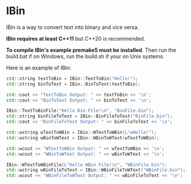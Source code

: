 # IBin

IBin is a way to convert text into binary and vice versa.

**IBin requires at least C++11** but C++20 is recommended.

**To compile IBin's example premake5 must be installed**. Then run the build.bat if on Windows, run the build.sh if your on Unix systems.

Here is an example of IBin:
```cpp
std::string textToBin = IBin::TextToBin("Hello!");
std::string binToText = IBin::BinToText(textToBin);

std::cout << "TextToBin Output: " << textToBin << '\n';
std::cout << "BinToText Output: " << binToText << '\n';

IBin::TextToBinFile("Hello Bin File!\n", "BinFile.bin");
std::string binFileToText = IBin::BinFileToText("BinFile.bin");
std::cout << "BinFileToText Output: " << binFileToText << '\n';

std::wstring wTextToWBin = IBin::WTextToWBin(L"wHello!");
std::wstring wBinToWText = IBin::WBinToWText(wTextToWBin);

std::wcout << "WTextToWBin Output: " << wTextToWBin << '\n';
std::wcout << "WBinToWText Output: " << wBinToWText << '\n';

IBin::WTextToWBinFile(L"Hello WBin File!\n", "WBinFile.bin");
std::wstring wBinFileToText = IBin::WBinFileToWText("WBinFile.bin");
std::wcout << "WBinFileToWText Output: " << wBinFileToText << '\n';

```
